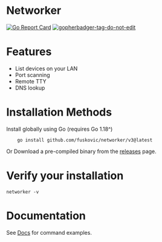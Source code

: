 # Networker

[![Go Report Card](https://goreportcard.com/badge/github.com/fuskovic/networker/v3)](https://goreportcard.com/report/github.com/fuskovic/networker/v3)
<a href='https://github.com/jpoles1/gopherbadger' target='_blank'>![gopherbadger-tag-do-not-edit](https://img.shields.io/badge/Go%20Coverage-74%25-brightgreen.svg?longCache=true&style=flat)</a>

# Features

- List devices on your LAN
- Port scanning
- Remote TTY
- DNS lookup

# Installation Methods

Install globally using Go (requires Go 1.18^)

        go install github.com/fuskovic/networker/v3@latest

Or Download a pre-compiled binary from the [releases](https://github.com/fuskovic/networker/releases) page.


# Verify your installation

    networker -v

# Documentation

See [Docs](https://github.com/fuskovic/networker/blob/master/docs/networker.md) for command examples.
